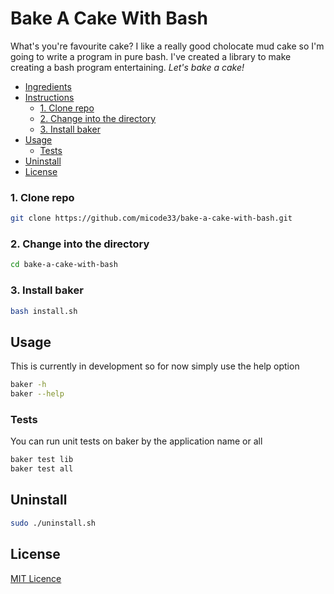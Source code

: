 <h1>Bake A Cake With Bash</h1>

What's you're favourite cake? I like a really good cholocate mud cake so I'm going to write a program in pure bash. I've created a library to make creating a bash program entertaining. *Let's bake a cake!*

- [Ingredients](#ingredients)
- [Instructions](#instructions)
  - [1. Clone repo](#1-clone-repo)
  - [2. Change into the directory](#2-change-into-the-directory)
  - [3. Install baker](#3-install-baker)
- [Usage](#usage)
  - [Tests](#tests)
- [Uninstall](#uninstall)
- [License](#license)

### 1. Clone repo
```bash
git clone https://github.com/micode33/bake-a-cake-with-bash.git
```

### 2. Change into the directory

```bash
cd bake-a-cake-with-bash
```

### 3. Install baker

```bash
bash install.sh
```

## Usage

This is currently in development so for now simply use the help option
```bash
baker -h
baker --help
```

### Tests

You can run unit tests on baker by the application name or all
```bash
baker test lib
baker test all
```

## Uninstall

```bash
sudo ./uninstall.sh
```


## License

[MIT Licence](https://github.com/micode33/bake-a-cake-with-bash-and-github/src/master/LICENSE)
